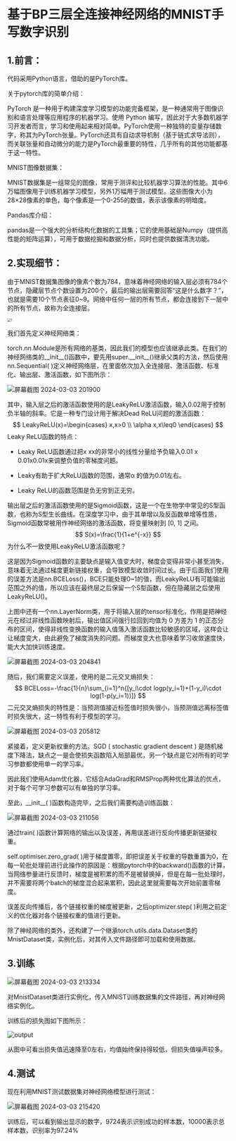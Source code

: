 # 基于BP三层全连接神经网络的MNIST手写数字识别
## 1.前言：

代码采用Python语言，借助的是PyTorch库。

关于pytorch库的简单介绍：

PyTorch 是一种用于构建深度学习模型的功能完备框架，是一种通常用于图像识别和语言处理等应用程序的机器学习。使用 Python 编写，因此对于大多数机器学习开发者而言，学习和使用起来相对简单。PyTorch使用一种独特的变量存储数字，称其为PyTorch张量。PyTorch还具有自动求导机制（基于链式求导法则），而关联张量和自动微分的能力是PyTorch最重要的特性，几乎所有的其他功能都基于这一特性。



MNIST图像数据集：

MNIST数据集是一组常见的图像，常用于测评和比较机器学习算法的性能。其中6万幅图像用于训练机器学习模型，另外1万幅用于测试模型。这些图像大小为28×28像素的单色，每个像素是一个0-255的数值，表示该像素的明暗度。



Pandas库介绍：

pandas是一个强大的分析结构化数据的工具集；它的使用基础是Numpy（提供高性能的矩阵运算），可用于数据挖掘和数据分析，同时也提供数据清洗功能。



## 2.实现细节：

由于MNIST数据集图像的像素个数为784，意味着神经网络的输入层必须有784个节点，隐藏层节点个数设置为200个，最后的输出层需要回答“这是什么数字？”，也就是需要10个节点表征0~9。网络中任何一层的所有节点，都会连接到下一层中的所有节点，故称为全连接层。

<img src="../%E9%A1%B9%E7%9B%AE%E7%94%A8%E7%9A%84%E5%9B%BE%E7%89%87/1.jpg" alt="1" style="zoom: 50%;" />



我们首先定义神经网络类：

torch.nn.Module是所有网络的基类，因此我们的模型也应该继承此类。在我们的神经网络类的\__init\_\_()函数中，要先用super.__init\_\_()继承父类的方法，然后使用nn.Sequential( )定义神经网络层，在里面依次加入全连接层、激活函数、标准化、输出层、激活函数，如下图所示：

![屏幕截图 2024-03-03 201900](../%E9%A1%B9%E7%9B%AE%E7%94%A8%E7%9A%84%E5%9B%BE%E7%89%87/%E5%B1%8F%E5%B9%95%E6%88%AA%E5%9B%BE%202024-03-03%20201900.png)

其中，输入层之后的激活函数使用的是LeakyReLU激活函数，输入0.02用于控制负半轴的斜率。它是一种专门设计用于解决Dead ReLU问题的激活函数：
$$
LeakyReLU(x)=\begin{cases}
x,x>0 \\
\alpha x,x\leq0
\end{cases}
$$
Leaky ReLU函数的特点：

- Leaky ReLU函数通过把x xx的非常小的线性分量给予负输入0.01 x 0.01x0.01x来调整负值的零梯度问题。

- Leaky有助于扩大ReLU函数的范围，通常α 的值为0.01左右。
- Leaky ReLU的函数范围是负无穷到正无穷。

输出层之后的激活函数使用的是Sigmoid函数，这是一个在生物学中常见的S型函数，也称为S型生长曲线。在深度学习中，由于其单增以及反函数单增等性质，Sigmoid函数常被用作神经网络的激活函数，将变量映射到 [0, 1] 之间。
$$
S(x)=\frac{1}{1+e^{-x}}
$$
为什么不一致使用LeakyReLU激活函数呢？

这是因为Sigmoid函数的主要缺点是输入值变大时，梯度会变得非常小甚至消失，意味着无法通过梯度更新链接权重，会导致模型收敛时间过长。由于后面我们使用的误差方法是nn.BCELoss()，BCE只能处理0~1的值，而LeakyReLU有可能输出范围之外的值，所以应该在最终层之后保留一个S型函数，但在隐藏层之后使用LeakyReLU()。

上图中还有一个nn.LayerNorm类，用于将输入层的tensor标准化，作用是把神经元在经过非线性函数映射后，输出值区间强行拉回到均值为 0 方差为 1 的正态分布的区间，使得非线性变换函数的输入值落入激活函数比较敏感的区域，这样会让让梯度变大，由此避免了梯度消失的问题。而梯度变大也意味着学习收敛速度快，能大大加快训练速度。

![屏幕截图 2024-03-03 204841](../%E9%A1%B9%E7%9B%AE%E7%94%A8%E7%9A%84%E5%9B%BE%E7%89%87/%E5%B1%8F%E5%B9%95%E6%88%AA%E5%9B%BE%202024-03-03%20204841.png)

随后，我们需要定义误差，使用的是二元交叉熵损失：
$$
BCELoss=-\frac{1}{n}\sum_{i=1}^n{[y_i\cdot logp(y_i=1)+(1-y_i)\cdot log(1-p(y_i=1))]}
$$
二元交叉熵损失的特性是：当预测值接近标签值时损失很小，当预测值远离标签值时损失很大，这一特性有利于模型的学习。

![屏幕截图 2024-03-03 205812](../%E9%A1%B9%E7%9B%AE%E7%94%A8%E7%9A%84%E5%9B%BE%E7%89%87/%E5%B1%8F%E5%B9%95%E6%88%AA%E5%9B%BE%202024-03-03%20205812.png)

紧接着，定义更新权重的方法。SGD ( stochastic gradient descent ) 是随机梯度下降法，缺点之一是会使损失函数陷入局部最优，另一个缺点是它对所有的可学习参数都使用单一的学习率。

因此我们使用Adam优化器，它结合AdaGrad和RMSProp两种优化算法的优点，对于每个可学习参数可以有单独的学习率。

至此，\_\_init\_\_( )函数构造完毕，之后我们需要构造训练函数：

![屏幕截图 2024-03-03 211056](../%E9%A1%B9%E7%9B%AE%E7%94%A8%E7%9A%84%E5%9B%BE%E7%89%87/%E5%B1%8F%E5%B9%95%E6%88%AA%E5%9B%BE%202024-03-03%20211056.png)

通过train( )函数计算网络的输出以及误差，再用误差进行反向传播更新链接权重。

self.optimiser.zero_grad( )用于梯度置零，即把误差关于权重的导数重置为0，在每一轮批处理前进行此操作的原因是：根据pytorch中的backward()函数的计算，当网络参量进行反馈时，梯度是被积累的而不是被替换掉，但是在每一批处理时，并不需要将两个batch的梯度混合起来累积，因此这里就需要每次开始前置零梯度。

误差反向传播后，各个链接权重的梯度被更新，之后optimizer.step( )利用之前定义的优化器对各个链接权重的值进行更新。

除了神经网络的类外，还构建了一个继承torch.utils.data.Dataset类的MnistDataset类，实例化后，对其传入文件路径即可加载和使用数据。

## 3.训练

![屏幕截图 2024-03-03 213334](../%E9%A1%B9%E7%9B%AE%E7%94%A8%E7%9A%84%E5%9B%BE%E7%89%87/%E5%B1%8F%E5%B9%95%E6%88%AA%E5%9B%BE%202024-03-03%20213334.png)

对MnistDataset类进行实例化，传入MNIST训练数据集的文件路径，再对神经网络实例化。

训练后的损失图如下图所示：

![output](../%E9%A1%B9%E7%9B%AE%E7%94%A8%E7%9A%84%E5%9B%BE%E7%89%87/output.png)

从图中可看出损失值迅速降至0左右，均值始终保持得较低，但损失值噪声较多。

## 4.测试

现在利用MNIST测试数据集对神经网络模型进行测试：

![屏幕截图 2024-03-03 215420](../%E9%A1%B9%E7%9B%AE%E7%94%A8%E7%9A%84%E5%9B%BE%E7%89%87/%E5%B1%8F%E5%B9%95%E6%88%AA%E5%9B%BE%202024-03-03%20215420.png)

训练后，可以看到输出显示的数字，9724表示识别成功的样本数，10000表示总样本数，识别率为97.24%
